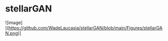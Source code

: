 # stellarGAN
![image][(https://github.com/WadeLaucasia/stellarGAN/blob/main/Figures/stellarGAN.png)]
